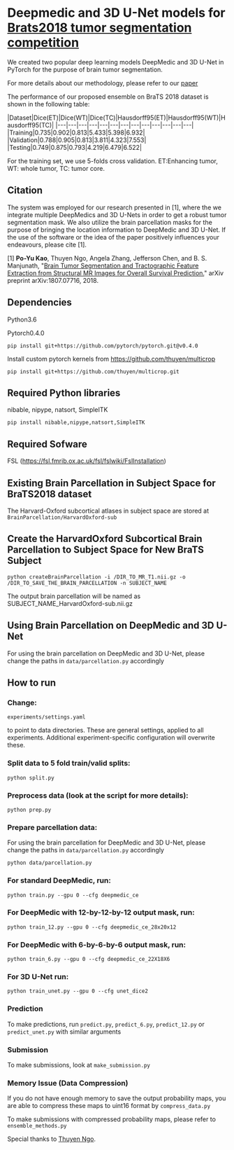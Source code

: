 # Deepmedic and 3D U-Net models for [Brats2018 tumor segmentation competition](https://www.med.upenn.edu/sbia/brats2018/tasks.html)

We created two popular deep learning models DeepMedic and 3D U-Net in PyTorch for the purpose of brain tumor segmentation.

For more details about our methodology, please refer to our [paper](https://www.researchgate.net/publication/326549702_Brain_Tumor_Segmentation_and_Tractographic_Feature_Extraction_from_Structural_MR_Images_for_Overall_Survival_Prediction)

The performance of our proposed ensemble on BraTS 2018 dataset is shown in the following table:

|Dataset|Dice(ET)|Dice(WT)|Dice(TC)|Hausdorff95(ET)|Hausdorff95(WT)|Hausdorff95(TC)|
|---|---|---|---|---|---|---|---|---|---|---|---|---|
|Training|0.735|0.902|0.813|5.433|5.398|6.932|
|Validation|0.788|0.905|0.813|3.811|4.323|7.553|
|Testing|0.749|0.875|0.793|4.219|6.479|6.522|

For the training set, we use 5-folds cross validation. ET:Enhancing tumor, WT: whole tumor, TC: tumor core.

## Citation

The system was employed for our research presented in [1], where the we integrate multiple DeepMedics and 3D U-Nets in order to get a robust tumor segmentation mask. We also utilize the brain parcellation masks for the purpose of bringing the location information to DeepMedic and 3D U-Net. If the use of the software or the idea of the paper positively influences your endeavours, please cite [1].

[1] **Po-Yu Kao**, Thuyen Ngo, Angela Zhang, Jefferson Chen, and B. S. Manjunath, "[Brain Tumor Segmentation and Tractographic Feature Extraction from Structural MR Images for Overall Survival Prediction.](https://arxiv.org/abs/1807.07716)" arXiv preprint arXiv:1807.07716, 2018.


## Dependencies

Python3.6

Pytorch0.4.0

`pip install git+https://github.com/pytorch/pytorch.git@v0.4.0`

Install custom pytorch kernels from https://github.com/thuyen/multicrop

`pip install git+https://github.com/thuyen/multicrop.git`

## Required Python libraries

nibable, nipype, natsort, SimpleITK

`pip install nibable,nipype,natsort,SimpleITK`

## Required Sofware

FSL (https://fsl.fmrib.ox.ac.uk/fsl/fslwiki/FslInstallation)

## Existing Brain Parcellation in Subject Space for BraTS2018 dataset

The Harvard-Oxford subcortical atlases in subject space are stored at `BrainParcellation/HarvardOxford-sub`

## Create the HarvardOxford Subcortical Brain Parcellation to Subject Space for New BraTS Subject

```
python createBrainParcellation -i /DIR_TO_MR_T1.nii.gz -o /DIR_TO_SAVE_THE_BRAIN_PARCELLATION -n SUBJECT_NAME
```

The output brain parcellation will be named as SUBJECT_NAME_HarvardOxford-sub.nii.gz

## Using Brain Parcellation on DeepMedic and 3D U-Net

For using the brain parcellation on DeepMedic and 3D U-Net, please change the paths in `data/parcellation.py` accordingly

## How to run

### Change:

```
experiments/settings.yaml
```

to point to data directories. These are general settings, applied to all
experiments. Additional experiment-specific configuration will overwrite
these.

### Split data to 5 fold train/valid splits:

```
python split.py
```

### Preprocess data (look at the script for more details):

```
python prep.py
```

### Prepare parcellation data:

For using the brain parcellation for DeepMedic and 3D U-Net, please change the paths in `data/parcellation.py` accordingly

```
python data/parcellation.py
```

### For standard DeepMedic, run:
```
python train.py --gpu 0 --cfg deepmedic_ce
```

### For DeepMedic with 12-by-12-by-12 output mask, run: 
```
python train_12.py --gpu 0 --cfg deepmedic_ce_28x20x12
```

### For DeepMedic with 6-by-6-by-6 output mask, run: 
```
python train_6.py --gpu 0 --cfg deepmedic_ce_22X18X6
```

### For 3D U-Net run:
```
python train_unet.py --gpu 0 --cfg unet_dice2
```

### Prediction

To make predictions, run `predict.py`, `predict_6.py`, `predict_12.py` or `predict_unet.py` with similar arguments

### Submission

To make submissions, look at `make_submission.py`

### Memory Issue (Data Compression)

If you do not have enough memory to save the output probability maps, you are able to compress these maps to uint16 format by `compress_data.py`

To make submissions with compressed probability maps, please refer to `ensemble_methods.py`



Special thanks to [Thuyen Ngo](https://github.com/thuyen).